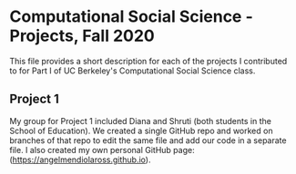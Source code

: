 # Computational Social Science - Projects, Fall 2020

This file provides a short description for each of the projects I contributed to for Part I of UC Berkeley's Computational Social Science class.

## Project 1
My group for Project 1 included Diana and Shruti (both students in the School of Education). We created a single GitHub repo and worked on branches of that repo to edit the same file and add our code in a separate file. I also created my own personal GitHub page: (https://angelmendiolaross.github.io).